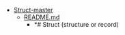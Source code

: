 - <a href = "E:\Node_projects\Node_Way\ArchivTSH_2\ArhivTimur_2\Struct-master\cat.Struct-master\dir.Struct-master.md">Struct-master</a>
    - <a href = "E:\Node_projects\Node_Way\ArchivTSH_2\ArhivTimur_2\Struct-master\README.md">README.md</a>
        - *# Struct (structure or record)
